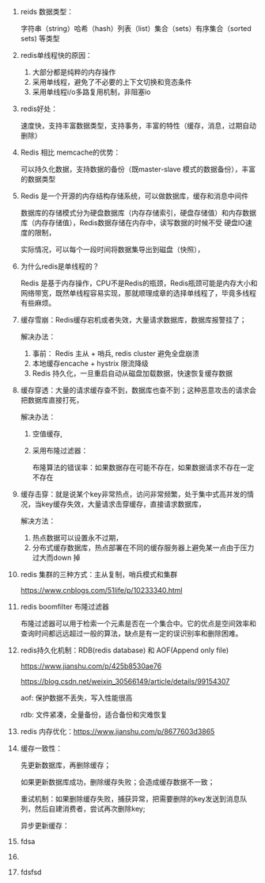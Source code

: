 1. reids 数据类型：

   字符串（string）哈希（hash）列表（list）集合（sets）有序集合（sorted sets) 等类型

   

2. redis单线程快的原因：

   1. 大部分都是纯粹的内存操作
   2. 采用单线程，避免了不必要的上下文切换和竞态条件
   3. 采用单线程i/o多路复用机制，非阻塞io

3. redis好处：

   速度快，支持丰富数据类型，支持事务，丰富的特性（缓存，消息，过期自动删除）

4. Redis 相比 memcache的优势：

   可以持久化数据，支持数据的备份（既master-slave 模式的数据备份），丰富的数据类型

5. Redis 是一个开源的内存结构存储系统，可以做数据库，缓存和消息中间件

   数据库的存储模式分为硬盘数据库（内存存储索引，硬盘存储值）和内存数据库（内存存储值），Redis数据存储在内存中，读写数据的时候不受 硬盘IO速度的限制，

   实际情况，可以每个一段时间将数据集导出到磁盘（快照），

6. 为什么redis是单线程的？

   Redis 是基于内存操作，CPU不是Redis的瓶颈，Redis瓶颈可能是内存大小和网络带宽，既然单线程容易实现，那就顺理成章的选择单线程了，毕竟多线程有些麻烦。

7. 缓存雪崩：Redis缓存宕机或者失效，大量请求数据库，数据库报警挂了；

   解决办法：

   1. 事前： Redis 主从 + 哨兵, redis cluster 避免全盘崩溃
   2. 本地缓存encache + hystrix 限流降级
   3. Redis 持久化，一旦重启自动从磁盘加载数据，快速恢复缓存数据

8. 缓存穿透：大量的请求缓存查不到，数据库也查不到；这种恶意攻击的请求会把数据库直接打死，

   解决办法：

   1. 空值缓存,

   2. 采用布隆过滤器：

      布隆算法的错误率：如果数据存在可能不存在，如果数据请求不存在一定不存在

9. 缓存击穿：就是说某个key非常热点，访问非常频繁，处于集中式高并发的情况，当key缓存失效，大量请求击穿缓存，直接请求数据库，

   解决方法：

   1. 热点数据可以设置永不过期，
   2. 分布式缓存数据库，热点部署在不同的缓存服务器上避免某一点由于压力过大而down 掉

10. redis 集群的三种方式：主从复制，哨兵模式和集群

    https://www.cnblogs.com/51life/p/10233340.html

11. redis boomfilter 布隆过滤器

    布隆过滤器可以用于检索一个元素是否在一个集合中。它的优点是空间效率和查询时间都远远超过一般的算法，缺点是有一定的误识别率和删除困难。

12. redis持久化机制：RDB(redis database) 和 AOF(Append only file)

    https://www.jianshu.com/p/425b8530ae76

    https://blog.csdn.net/weixin_30566149/article/details/99154307

    aof: 保护数据不丢失，写入性能很高

    rdb: 文件紧凑，全量备份，适合备份和灾难恢复

13. redis 内存优化：https://www.jianshu.com/p/8677603d3865

14. 缓存一致性：

    先更新数据库，再删除缓存；

    如果更新数据库成功，删除缓存失败；会造成缓存数据不一致；

    重试机制：如果删除缓存失败，捕获异常，把需要删除的key发送到消息队列，然后自建消费者，尝试再次删除key;

    异步更新缓存：

15. fdsa

16. 

17. fdsfsd

    